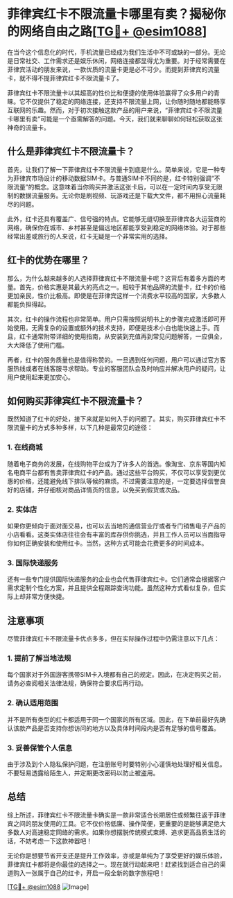 # 菲律宾红卡不限流量卡哪里有卖？揭秘你的网络自由之路[[TG💪+ @esim1088](https://t.me/s/esim1088)]

在当今这个信息化的时代，手机流量已经成为我们生活中不可或缺的一部分。无论是日常社交、工作需求还是娱乐休闲，网络连接都显得尤为重要。对于经常需要在菲律宾活动的朋友来说，一款优质的流量卡更是必不可少。而提到菲律宾的流量卡，就不得不提菲律宾红卡不限流量卡了。

菲律宾红卡不限流量卡以其超高的性价比和便捷的使用体验赢得了众多用户的青睐。它不仅提供了稳定的网络连接，还支持不限流量上网，让你随时随地都能畅享互联网的乐趣。然而，对于初次接触这款产品的用户来说，“菲律宾红卡不限流量卡哪里有卖”可能是一个亟需解答的问题。今天，我们就来聊聊如何轻松获取这张神奇的流量卡。

## 什么是菲律宾红卡不限流量卡？

首先，让我们了解一下菲律宾红卡不限流量卡到底是什么。简单来说，它是一种专为菲律宾市场设计的移动数据SIM卡。与普通SIM卡不同的是，红卡特别强调“不限流量”的概念。这意味着当你购买并激活这张卡后，可以在一定时间内享受无限制的数据流量服务。无论你是刷视频、玩游戏还是下载大文件，都不用担心流量耗尽的问题。

此外，红卡还具有覆盖广、信号强的特点。它能够无缝切换至菲律宾各大运营商的网络，确保你在城市、乡村甚至是偏远地区都能享受到稳定的网络体验。对于那些经常出差或旅行的人来说，红卡无疑是一个非常实用的选择。

## 红卡的优势在哪里？

那么，为什么越来越多的人选择菲律宾红卡不限流量卡呢？这背后有着多方面的考量。首先，价格实惠是其最大的亮点之一。相较于其他品牌的流量卡，红卡的价格更加亲民，性价比极高。即使是在菲律宾这样一个消费水平较高的国家，大多数人都能负担得起。

其次，红卡的操作流程也非常简单。用户只需按照说明书上的步骤完成激活即可开始使用。无需复杂的设置或额外的技术支持，即便是技术小白也能快速上手。而且，红卡通常附带详细的使用指南，从安装到充值再到常见问题解答，一应俱全，大大降低了使用门槛。

再者，红卡的服务质量也是值得称赞的。一旦遇到任何问题，用户可以通过官方客服热线或者在线客服寻求帮助。专业的客服团队会及时响应并解决用户的疑问，让用户使用起来更加安心。

## 如何购买菲律宾红卡不限流量卡？

既然知道了红卡的好处，接下来就是如何入手的问题了。其实，购买菲律宾红卡不限流量卡的方式多种多样，以下几种是最常见的途径：

### 1. 在线商城

随着电子商务的发展，在线购物平台成为了许多人的首选。像淘宝、京东等国内知名电商平台都有售卖菲律宾红卡的产品。通过这些平台购买，不仅可以享受到更优惠的价格，还能避免线下排队等候的麻烦。不过需要注意的是，一定要选择信誉良好的店铺，并仔细核对商品详情页的信息，以免买到假货或次品。

### 2. 实体店

如果你更倾向于面对面交易，也可以去当地的通信营业厅或者专门销售电子产品的小店看看。这类实体店往往会有丰富的库存供你挑选，并且工作人员可以当面指导你如何正确安装和使用红卡。当然，这种方式可能会花费更多的时间成本。

### 3. 国际快递服务

还有一些专门提供国际快递服务的企业也会代售菲律宾红卡。它们通常会根据客户需求定制个性化方案，并且提供全程跟踪查询功能。虽然这种方式看似复杂，但实际上却非常方便快捷。

## 注意事项

尽管菲律宾红卡不限流量卡优点多多，但在实际操作过程中仍需注意以下几点：

### 1. 提前了解当地法规

每个国家对于外国游客携带SIM卡入境都有自己的规定。因此，在决定购买之前，请务必查阅相关法律法规，确保符合要求后再行动。

### 2. 确认适用范围

并不是所有类型的红卡都适用于同一个国家的所有区域。因此，在下单前最好先确认该款产品是否支持你想访问的地方以及具体时间段内是否有足够的信号覆盖。

### 3. 妥善保管个人信息

由于涉及到个人隐私保护问题，在注册账号时要特别小心谨慎地处理好相关信息。不要轻易透露给陌生人，并定期更改密码以防止被盗用。

## 总结

综上所述，菲律宾红卡不限流量卡确实是一款非常适合长期居住或频繁往返于菲律宾之间的朋友使用的工具。它不仅价格低廉、操作简便，更重要的是能够满足绝大多数人对高速稳定网络的需求。如果你想摆脱传统模式束缚、追求更高品质生活的话，不妨考虑一下这款神器吧！

无论你是想要节省开支还是提升工作效率，亦或是单纯为了享受更好的娱乐体验，菲律宾红卡都将是你最佳的选择之一。现在就行动起来吧！赶紧找到适合自己的渠道购入一张属于自己的红卡，开启一段全新的数字旅程吧！

[[TG💪+ @esim1088](https://t.me/s/esim1088) ![Image](https://i.postimg.cc/4NQfJmqS/Snipaste-2025-05-13-00-14-12.png)]